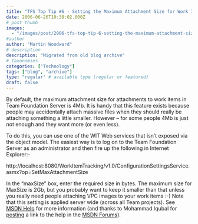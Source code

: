 ```yaml
---
title: "TFS Top Tip #6 - Setting the Maximum Attachment Size for Work Items"
date: 2006-06-26T10:38:02.000Z
# post thumb
images:
  - "/images/post/2006-tfs-top-tip-6-setting-the-maximum-attachment-size-for-work-items.jpg"
#author
author: "Martin Woodward"
# description
description: "Migrated from old blog archive"
# Taxonomies
categories: ["Technology"]
tags: ["blog", "archive"]
type: "regular" # available type (regular or featured)
draft: false
---
```


By default, the maximum attachment size for attachments to work items in Team Foundation Server is 4Mb.  It is handy that this feature exists because people may accidentally attach massive files when they should really be attaching something a little smaller.  However – for some people 4Mb is just not enough and they want more (or even less).

To do this, you can use one of the WIT Web services that isn’t exposed via the object model.  The easiest way is to log on to the Team Foundation Server as an administrator and then fire up the following in Internet Explorer:-

http://localhost:8080/WorkItemTracking/v1.0/ConfigurationSettingsService.asmx?op=SetMaxAttachmentSize

In the “maxSize” box, enter the required size in bytes.  The maximum size for MaxSize is 2Gb, but you probably want to keep it smaller than that unless you really need people attaching VPC images to your work items :-)   Note that this setting is applied server wide (across all Team projects).  See [MSDN Help](http://msdn2.microsoft.com/en-us/library/ms400780.aspx) for more information (and thanks to Mohammad Iqubal for [posting](http://forums.microsoft.com/MSDN/showpost.aspx?postid=499684&siteid=1) a link to the help in the [MSDN Forums](http://forums.microsoft.com/MSDN/default.aspx?ForumGroupID=5&SiteID=1)).